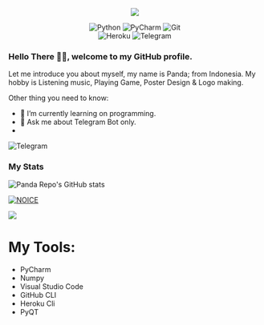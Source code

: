 <p align="center"><img src="https://telegra.ph/file/0197fda020e3b2a443b04.gif">
</p>

<div align="center">
<img alt="Python" src="https://img.shields.io/badge/python-%2314354C.svg?&style=for-the-badge&logo=python&logoColor=white"/>
<img alt="PyCharm" src="https://img.shields.io/badge/PyCharm-000000.svg?&style=for-the-badge&logo=PyCharm&logoColor=white"/>
<img alt="Git" src="https://img.shields.io/badge/git-%23F05033.svg?&style=for-the-badge&logo=git&logoColor=white"/>
</div>
<div align="center">
<img alt="Heroku" src="https://img.shields.io/badge/Heroku-purple?&style=for-the-badge&logoColor=white&logo=heroku"/>
<img alt="Telegram" src="https://img.shields.io/badge/Telegram-blue?&style=for-the-badge&logoColor=white&logo=telegram"/>
</div>


### Hello There 👋🏻, welcome to my GitHub profile.

Let me introduce you about myself, my name is Panda; from Indonesia. My hobby is Listening music, Playing Game, Poster Design & Logo making.

Other thing you need to know:

- 🌱 I’m currently learning on programming.
- 💬 Ask me about Telegram Bot only.
- 
<img alt="Telegram" src="https://img.shields.io/badge/Telegram-blue?&style=for-the-badge&logoColor=white&logo=telegram"/>


### My Stats
![Panda Repo's GitHub stats](https://github-readme-stats.vercel.app/api?username=panda-repo&show_icons=true&theme=radical)

[![NOICE](https://github-readme-stats.vercel.app/api/top-langs/?username=panda-repo&layout=compact&theme=midnight-purple&hide=Css)](https://github.com/panda-repo)

![](https://visitor-badge.laobi.icu/badge?page_id=panda-repo)

# My Tools:
- PyCharm
- Numpy
- Visual Studio Code
- GitHub CLI
- Heroku Cli
- PyQT
